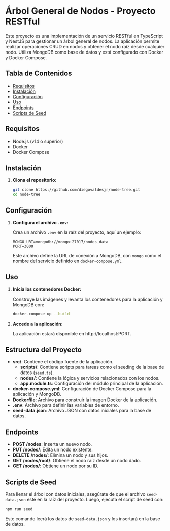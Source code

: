 # Árbol General de Nodos - Proyecto RESTful

Este proyecto es una implementación de un servicio RESTful en TypeScript y NestJS para gestionar un árbol general de nodos. La aplicación permite realizar operaciones CRUD en nodos y obtener el nodo raíz desde cualquier nodo. Utiliza MongoDB como base de datos y está configurado con Docker y Docker Compose.

## Tabla de Contenidos

- [Requisitos](#requisitos)
- [Instalación](#instalación)
- [Configuración](#configuración)
- [Uso](#uso)
- [Endpoints](#endpoints)
- [Scripts de Seed](#scripts-de-seed)

## Requisitos

- Node.js (v14 o superior)
- Docker
- Docker Compose

## Instalación

1. **Clona el repositorio:**

   ```bash
   git clone https://github.com/diegovaldesjr/node-tree.git
   cd node-tree
   ```
## Configuración

1. **Configura el archivo `.env`:**
    
    Crea un archivo `.env` en la raíz del proyecto, aquí un ejemplo:
    
    ```
    MONGO_URI=mongodb://mongo:27017/nodes_data
    PORT=3000
    ```
    
    Este archivo define la URL de conexión a MongoDB, con `mongo` como el nombre del servicio definido en `docker-compose.yml`.
    

## Uso

1. **Inicia los contenedores Docker:**
    
    Construye las imágenes y levanta los contenedores para la aplicación y MongoDB con:
    
    ```bash
    docker-compose up --build
    ```
    
2. **Accede a la aplicación:**
    
    La aplicación estará disponible en http://localhost:PORT.
    

## Estructura del Proyecto

- **src/**: Contiene el código fuente de la aplicación.
    - **scripts/**: Contiene scripts para tareas como el seeding de la base de datos (`seed.ts`).
    - **nodes/**: Contiene la lógica y servicios relacionados con los nodos.
    - **app.module.ts**: Configuración del módulo principal de la aplicación.
- **docker-compose.yml**: Configuración de Docker Compose para la aplicación y MongoDB.
- **Dockerfile**: Archivo para construir la imagen Docker de la aplicación.
- **.env**: Archivo para definir las variables de entorno.
- **seed-data.json**: Archivo JSON con datos iniciales para la base de datos.

## Endpoints

- **POST /nodes**: Inserta un nuevo nodo.
- **PUT /nodes/**: Edita un nodo existente.
- **DELETE /nodes/**: Elimina un nodo y sus hijos.
- **GET /nodes/root/**: Obtiene el nodo raíz desde un nodo dado.
- **GET /nodes/**: Obtiene un nodo por su ID.

## Scripts de Seed

Para llenar el árbol con datos iniciales, asegúrate de que el archivo `seed-data.json` esté en la raíz del proyecto. Luego, ejecuta el script de seed con:

```bash
npm run seed
```

Este comando leerá los datos de `seed-data.json` y los insertará en la base de datos.